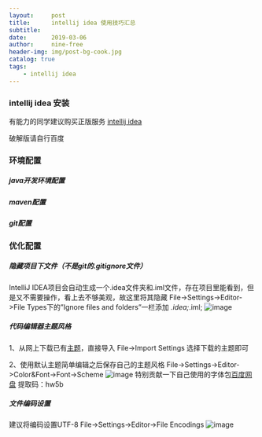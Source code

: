 ```yaml
---
layout:     post
title:      intellij idea 使用技巧汇总
subtitle:   
date:       2019-03-06
author:     nine-free
header-img: img/post-bg-cook.jpg
catalog: true
tags:
    - intellij idea
---
```

### intellij idea 安装

有能力的同学建议购买正版服务 [intellij idea](https://www.jetbrains.com/idea/download/#section=windows)

破解版请自行百度

###  环境配置

##### java开发环境配置

##### maven配置

##### git配置


###  优化配置

##### 隐藏项目下文件（不是git的.gitignore文件）
IntelliJ IDEA项目会自动生成一个.idea文件夹和.iml文件，存在项目里能看到，但是又不需要操作，看上去不够美观，故这里将其隐藏
File->Settings->Editor->File Types下的”Ignore files and folders”一栏添加 *.idea;*.iml;
![image](https://nine-free.github.io/img/idea-ignore.jpg)

##### 代码编辑器主题风格

1、从网上下载已有[主题](http://www.riaway.com/theme.php?page=1)，直接导入
File->Import Settings 选择下载的主题即可

2、使用默认主题简单编辑之后保存自己的主题风格
File->Settings->Editor->Color&Font->Font->Scheme
![image](https://nine-free.github.io/img/idea-settings-scheme.jpg)
特别贡献一下自己使用的字体包[百度网盘](https://pan.baidu.com/s/1ePTvWc0ajWSIatgrgmvGPg) 提取码：hw5b
                  
##### 文件编码设置
建议将编码设置UTF-8
File->Settings->Editor->File Encodings
![image](https://nine-free.github.io/img/idea-settings-file-encoding.jpg)





